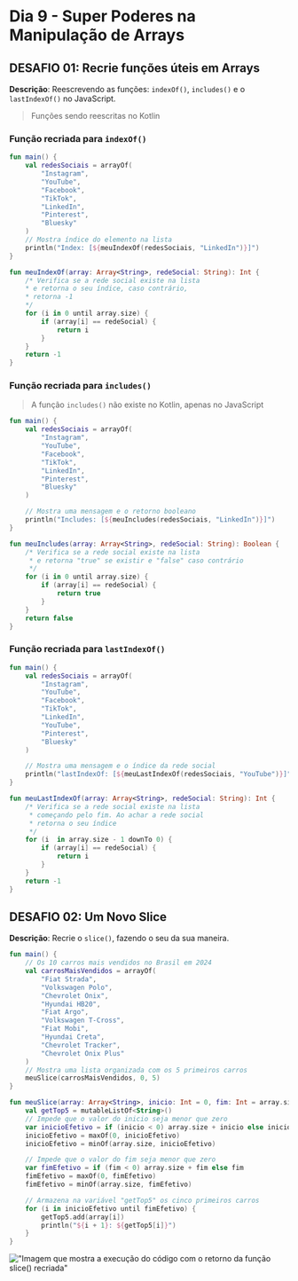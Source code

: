 # Dia 9 - Super Poderes na Manipulação de Arrays

## DESAFIO 01: Recrie funções úteis em Arrays

**Descrição**: Reescrevendo as funções: `indexOf()`, `includes()` e o `lastIndexOf()` no JavaScript.

> Funções sendo reescritas no Kotlin

### Função recriada para `indexOf()`

```kt
fun main() {
    val redesSociais = arrayOf(
        "Instagram",
        "YouTube",
        "Facebook",
        "TikTok",
        "LinkedIn",
        "Pinterest",
        "Bluesky"
    )
    // Mostra índice do elemento na lista
    println("Index: [${meuIndexOf(redesSociais, "LinkedIn")}]")
}

fun meuIndexOf(array: Array<String>, redeSocial: String): Int {
    /* Verifica se a rede social existe na lista
    * e retorna o seu índice, caso contrário,
    * retorna -1
    */
    for (i in 0 until array.size) {
        if (array[i] == redeSocial) {
            return i
        }
    }
    return -1
}
```

### Função recriada para `includes()`

> A função `includes()` não existe no Kotlin, apenas no JavaScript

```kt
fun main() {
    val redesSociais = arrayOf(
        "Instagram",
        "YouTube",
        "Facebook",
        "TikTok",
        "LinkedIn",
        "Pinterest",
        "Bluesky"
    )

    // Mostra uma mensagem e o retorno booleano
    println("Includes: [${meuIncludes(redesSociais, "LinkedIn")}]")
}

fun meuIncludes(array: Array<String>, redeSocial: String): Boolean {
    /* Verifica se a rede social existe na lista
     * e retorna "true" se existir e "false" caso contrário
     */
    for (i in 0 until array.size) {
        if (array[i] == redeSocial) {
            return true
        }
    }
    return false
}
```

### Função recriada para `lastIndexOf()`

```kt
fun main() {
    val redesSociais = arrayOf(
        "Instagram",
        "YouTube",
        "Facebook",
        "TikTok",
        "LinkedIn",
        "YouTube",
        "Pinterest",
        "Bluesky"
    )

    // Mostra uma mensagem e o índice da rede social
    println("lastIndexOf: [${meuLastIndexOf(redesSociais, "YouTube")}]")
}

fun meuLastIndexOf(array: Array<String>, redeSocial: String): Int {
    /* Verifica se a rede social existe na lista
     * começando pelo fim. Ao achar a rede social
     * retorna o seu índice
     */
    for (i  in array.size - 1 downTo 0) {
        if (array[i] == redeSocial) {
            return i
        }
    }
    return -1
}
```

## DESAFIO 02: Um Novo Slice

**Descrição**: Recrie o `slice()`, fazendo o seu da sua maneira.

```kt
fun main() {
    // Os 10 carros mais vendidos no Brasil em 2024
    val carrosMaisVendidos = arrayOf(
        "Fiat Strada",
        "Volkswagen Polo",
        "Chevrolet Onix",
        "Hyundai HB20",
        "Fiat Argo",
        "Volkswagen T-Cross",
        "Fiat Mobi",
        "Hyundai Creta",
        "Chevrolet Tracker",
        "Chevrolet Onix Plus"
    )
    // Mostra uma lista organizada com os 5 primeiros carros
    meuSlice(carrosMaisVendidos, 0, 5)
}

fun meuSlice(array: Array<String>, inicio: Int = 0, fim: Int = array.size) {
    val getTop5 = mutableListOf<String>()
    // Impede que o valor do inicio seja menor que zero
    var inicioEfetivo = if (inicio < 0) array.size + inicio else inicio
    inicioEfetivo = maxOf(0, inicioEfetivo)
    inicioEfetivo = minOf(array.size, inicioEfetivo)

    // Impede que o valor do fim seja menor que zero
    var fimEfetivo = if (fim < 0) array.size + fim else fim
    fimEfetivo = maxOf(0, fimEfetivo)
    fimEfetivo = minOf(array.size, fimEfetivo)

    // Armazena na variável "getTop5" os cinco primeiros carros
    for (i in inicioEfetivo until fimEfetivo) {
        getTop5.add(array[i])
        println("${i + 1}: ${getTop5[i]}")
    }
}
```

!["Imagem que mostra a execução do código com o retorno da função slice() recriada"](../img/slice.JPG)